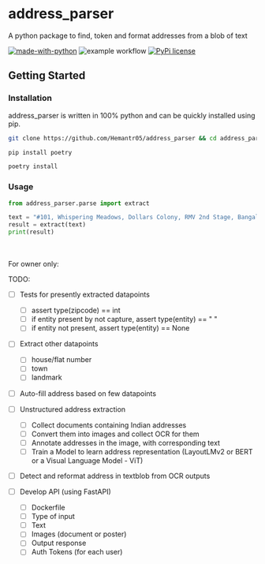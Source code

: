# address_parser
A python package to find, token and format addresses from a blob of text

<!-- [![Maintenance](https://img.shields.io/badge/Maintained%3F-yes-green.svg)](https://GitHub.com/Naereen/StrapDown.js/graphs/commit-activity) -->
[![made-with-python](https://img.shields.io/badge/Made%20with-Python-1f425f.svg)](https://www.python.org/)
![example workflow](https://github.com/Hemantr05/address_parser/actions/workflows/python-app.yml/badge.svg)
[![PyPi license](https://badgen.net/pypi/license/pip/)](https://pypi.com/project/pip/)


## Getting Started
### Installation
address_parser is written in 100% python and can be quickly installed using pip.
```sh
git clone https://github.com/Hemantr05/address_parser && cd address_parser

pip install poetry

poetry install
```

### Usage
```python
from address_parser.parse import extract

text = "#101, Whispering Meadows, Dollars Colony, RMV 2nd Stage, Bangalore-560094 sd"
result = extract(text)
print(result)
```

<br><br>
For owner only:

TODO:

- [ ] Tests for presently extracted datapoints
  - [ ] assert type(zipcode) == int
  - [ ] if entity present by not capture, assert type(entity) == " "
  - [ ] if entity not present, assert type(entity) == None

- [ ] Extract other datapoints
  - [ ] house/flat number
  - [ ] town
  - [ ] landmark
  
- [ ] Auto-fill address based on few datapoints

- [ ] Unstructured address extraction
  - [ ] Collect documents containing Indian addresses
  - [ ] Convert them into images and collect OCR for them
  - [ ] Annotate addresses in the image, with corresponding text
  - [ ] Train a Model to learn address representation (LayoutLMv2 or BERT or a Visual Language Model - ViT)  

- [ ] Detect and reformat address in textblob from OCR outputs


- [ ] Develop API (using FastAPI)
  - [ ] Dockerfile
  - [ ] Type of input 
   - [ ] Text
   - [ ] Images (document or poster)
  - [ ] Output response
  - [ ] Auth Tokens (for each user) 
